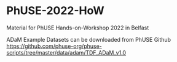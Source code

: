 # PhUSE-2022-HoW
Material for PhUSE Hands-on-Workshop 2022 in Belfast

ADaM Example Datasets can be downloaded from PhUSE Github
https://github.com/phuse-org/phuse-scripts/tree/master/data/adam/TDF_ADaM_v1.0
